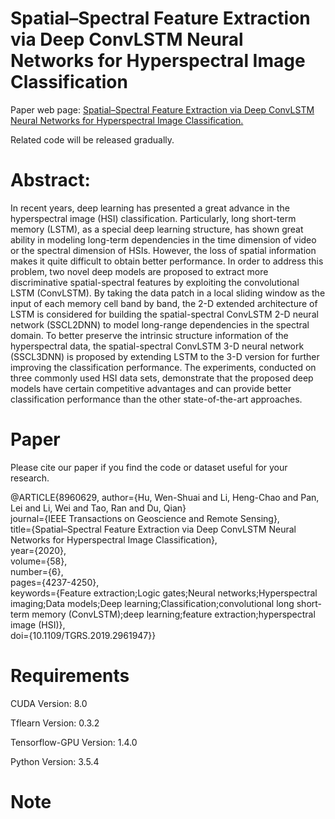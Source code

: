 # Spatial–Spectral Feature Extraction via Deep ConvLSTM Neural Networks for Hyperspectral Image Classification

Paper web page: [Spatial–Spectral Feature Extraction via Deep ConvLSTM Neural Networks for Hyperspectral Image Classification.](https://ieeexplore.ieee.org/document/9369839)

Related code will be released gradually.

# Abstract:

In recent years, deep learning has presented a great advance in the hyperspectral image (HSI) classification. Particularly, long short-term memory (LSTM), as a special deep learning structure, has shown great ability in modeling long-term dependencies in the time dimension of video or the spectral dimension of HSIs. However, the loss of spatial information makes it quite difficult to obtain better performance. In order to address this problem, two novel deep models are proposed to extract more discriminative spatial-spectral features by exploiting the convolutional LSTM (ConvLSTM). By taking the data patch in a local sliding window as the input of each memory cell band by band, the 2-D extended architecture of LSTM is considered for building the spatial-spectral ConvLSTM 2-D neural network (SSCL2DNN) to model long-range dependencies in the spectral domain. To better preserve the intrinsic structure information of the hyperspectral data, the spatial-spectral ConvLSTM 3-D neural network (SSCL3DNN) is proposed by extending LSTM to the 3-D version for further improving the classification performance. The experiments, conducted on three commonly used HSI data sets, demonstrate that the proposed deep models have certain competitive advantages and can provide better classification performance than the other state-of-the-art approaches.


# Paper
Please cite our paper if you find the code or dataset useful for your research.

@ARTICLE{8960629,
  author={Hu, Wen-Shuai and Li, Heng-Chao and Pan, Lei and Li, Wei and Tao, Ran and Du, Qian}<br>
  journal={IEEE Transactions on Geoscience and Remote Sensing}, <br>
  title={Spatial–Spectral Feature Extraction via Deep ConvLSTM Neural Networks for Hyperspectral Image Classification}, <br>
  year={2020},<br>
  volume={58},<br>
  number={6},<br>
  pages={4237-4250},<br>
  keywords={Feature extraction;Logic gates;Neural networks;Hyperspectral imaging;Data models;Deep learning;Classification;convolutional long short-term memory (ConvLSTM);deep learning;feature extraction;hyperspectral image (HSI)},<br>
  doi={10.1109/TGRS.2019.2961947}}

  # Requirements
  CUDA Version: 8.0

  Tflearn Version: 0.3.2
  
  Tensorflow-GPU Version: 1.4.0
  
  Python Version: 3.5.4

# Note
